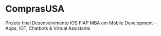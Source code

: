 # ComprasUSA
Projeto final Desenvolvimento IOS FIAP  MBA em Mobile Development - Apps, IOT, Chatbots &amp; Virtual Assistants
